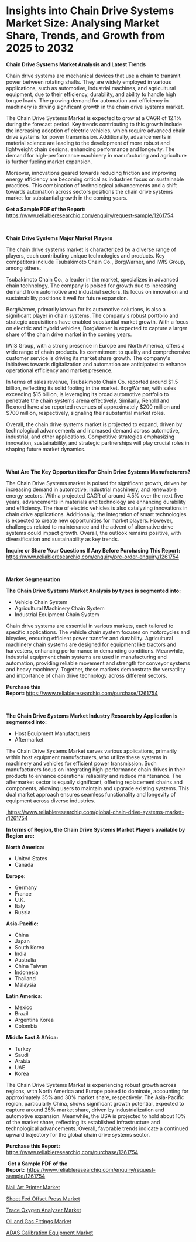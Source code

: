 <p><h1>Insights into Chain Drive Systems Market Size: Analysing Market Share, Trends, and Growth from 2025 to 2032</h1></p><p><strong>Chain Drive Systems Market Analysis and Latest Trends</strong></p>
<p><p>Chain drive systems are mechanical devices that use a chain to transmit power between rotating shafts. They are widely employed in various applications, such as automotive, industrial machines, and agricultural equipment, due to their efficiency, durability, and ability to handle high torque loads. The growing demand for automation and efficiency in machinery is driving significant growth in the chain drive systems market.</p><p>The Chain Drive Systems Market is expected to grow at a CAGR of 12.1% during the forecast period. Key trends contributing to this growth include the increasing adoption of electric vehicles, which require advanced chain drive systems for power transmission. Additionally, advancements in material science are leading to the development of more robust and lightweight chain designs, enhancing performance and longevity. The demand for high-performance machinery in manufacturing and agriculture is further fueling market expansion. </p><p>Moreover, innovations geared towards reducing friction and improving energy efficiency are becoming critical as industries focus on sustainable practices. This combination of technological advancements and a shift towards automation across sectors positions the chain drive systems market for substantial growth in the coming years.</p></p>
<p><strong>Get a Sample PDF of the Report:&nbsp;</strong> <a href="https://www.reliableresearchiq.com/enquiry/request-sample/1261754?utm_campaign=904&utm_medium=2&utm_source=Github&utm_content=ia&utm_term=17022025&utm_id=chain-drive-systems">https://www.reliableresearchiq.com/enquiry/request-sample/1261754</a></p>
<p>&nbsp;</p>
<p><strong>Chain Drive Systems Major Market Players</strong></p>
<p><p>The chain drive systems market is characterized by a diverse range of players, each contributing unique technologies and products. Key competitors include Tsubakimoto Chain Co., BorgWarner, and IWIS Group, among others. </p><p>Tsubakimoto Chain Co., a leader in the market, specializes in advanced chain technology. The company is poised for growth due to increasing demand from automotive and industrial sectors. Its focus on innovation and sustainability positions it well for future expansion.</p><p>BorgWarner, primarily known for its automotive solutions, is also a significant player in chain systems. The company's robust portfolio and strategic acquisitions have enabled substantial market growth. With a focus on electric and hybrid vehicles, BorgWarner is expected to capture a larger share of the chain drive market in the coming years.</p><p>IWIS Group, with a strong presence in Europe and North America, offers a wide range of chain products. Its commitment to quality and comprehensive customer service is driving its market share growth. The company's initiatives towards digitalization and automation are anticipated to enhance operational efficiency and market presence.</p><p>In terms of sales revenue, Tsubakimoto Chain Co. reported around $1.5 billion, reflecting its solid footing in the market. BorgWarner, with sales exceeding $15 billion, is leveraging its broad automotive portfolio to penetrate the chain systems arena effectively. Similarly, Renold and Rexnord have also reported revenues of approximately $200 million and $700 million, respectively, signaling their substantial market roles.</p><p>Overall, the chain drive systems market is projected to expand, driven by technological advancements and increased demand across automotive, industrial, and other applications. Competitive strategies emphasizing innovation, sustainability, and strategic partnerships will play crucial roles in shaping future market dynamics.</p></p>
<p>&nbsp;</p>
<p><strong>What Are The Key Opportunities For Chain Drive Systems Manufacturers?</strong></p>
<p><p>The Chain Drive Systems market is poised for significant growth, driven by increasing demand in automotive, industrial machinery, and renewable energy sectors. With a projected CAGR of around 4.5% over the next five years, advancements in materials and technology are enhancing durability and efficiency. The rise of electric vehicles is also catalyzing innovations in chain drive applications. Additionally, the integration of smart technologies is expected to create new opportunities for market players. However, challenges related to maintenance and the advent of alternative drive systems could impact growth. Overall, the outlook remains positive, with diversification and sustainability as key trends.</p></p>
<p><strong>Inquire or Share Your Questions If Any Before Purchasing This Report:</strong> <a href="https://www.reliableresearchiq.com/enquiry/pre-order-enquiry/1261754?utm_campaign=904&utm_medium=2&utm_source=Github&utm_content=ia&utm_term=17022025&utm_id=chain-drive-systems">https://www.reliableresearchiq.com/enquiry/pre-order-enquiry/1261754</a></p>
<p>&nbsp;</p>
<p><strong>Market Segmentation</strong></p>
<p><strong>The Chain Drive Systems Market Analysis by types is segmented into:</strong></p>
<p><ul><li>Vehicle Chain System</li><li>Agricultural Machinery Chain System</li><li>Industrial Equipment Chain System</li></ul></p>
<p><p>Chain drive systems are essential in various markets, each tailored to specific applications. The vehicle chain system focuses on motorcycles and bicycles, ensuring efficient power transfer and durability. Agricultural machinery chain systems are designed for equipment like tractors and harvesters, enhancing performance in demanding conditions. Meanwhile, industrial equipment chain systems are used in manufacturing and automation, providing reliable movement and strength for conveyor systems and heavy machinery. Together, these markets demonstrate the versatility and importance of chain drive technology across different sectors.</p></p>
<p><strong>Purchase this Report:&nbsp;</strong><a href="https://www.reliableresearchiq.com/purchase/1261754?utm_campaign=904&utm_medium=2&utm_source=Github&utm_content=ia&utm_term=17022025&utm_id=chain-drive-systems">https://www.reliableresearchiq.com/purchase/1261754</a></p>
<p>&nbsp;</p>
<p><strong>The Chain Drive Systems Market Industry Research by Application is segmented into:</strong></p>
<p><ul><li>Host Equipment Manufacturers</li><li>Aftermarket</li></ul></p>
<p><p>The Chain Drive Systems Market serves various applications, primarily within host equipment manufacturers, who utilize these systems in machinery and vehicles for efficient power transmission. Such manufacturers focus on integrating high-performance chain drives in their products to enhance operational reliability and reduce maintenance. The aftermarket sector is equally significant, offering replacement chains and components, allowing users to maintain and upgrade existing systems. This dual market approach ensures seamless functionality and longevity of equipment across diverse industries.</p></p>
<p><a href="https://www.reliableresearchiq.com/global-chain-drive-systems-market-r1261754?utm_campaign=904&utm_medium=2&utm_source=Github&utm_content=ia&utm_term=17022025&utm_id=chain-drive-systems">&nbsp;https://www.reliableresearchiq.com/global-chain-drive-systems-market-r1261754</a></p>
<p><strong>In terms of Region, the Chain Drive Systems Market Players available by Region are:</strong></p>
<p>
    <p> <strong> North America: </strong>
        <ul>
            <li>United States</li>
            <li>Canada</li>
        </ul>
        </p> 
    <p> <strong> Europe: </strong>
        <ul>
            <li>Germany</li>
            <li>France</li>
            <li>U.K.</li>
            <li>Italy</li>
            <li>Russia</li>
        </ul>
        </p> 
    <p> <strong> Asia-Pacific: </strong>
        <ul>
            <li>China</li>
            <li>Japan</li>
            <li>South Korea</li>
            <li>India</li>
            <li>Australia</li>
            <li>China Taiwan</li>
            <li>Indonesia</li>
            <li>Thailand</li>
            <li>Malaysia</li>
        </ul>
        </p> 
    <p> <strong> Latin America: </strong>
        <ul>
            <li>Mexico</li>
            <li>Brazil</li>
            <li>Argentina Korea</li>
            <li>Colombia</li>
        </ul>
        </p> 
    <p> <strong> Middle East & Africa: </strong>
        <ul>
            <li>Turkey</li>
            <li>Saudi</li>
            <li>Arabia</li>
            <li>UAE</li>
            <li>Korea</li>
        </ul>
    </p>
    </p>
<p><p>The Chain Drive Systems Market is experiencing robust growth across regions, with North America and Europe poised to dominate, accounting for approximately 35% and 30% market share, respectively. The Asia-Pacific region, particularly China, shows significant growth potential, expected to capture around 25% market share, driven by industrialization and automotive expansion. Meanwhile, the USA is projected to hold about 10% of the market share, reflecting its established infrastructure and technological advancements. Overall, favorable trends indicate a continued upward trajectory for the global chain drive systems sector.</p></p>
<p><strong>Purchase this Report: </strong><a href="https://www.reliableresearchiq.com/purchase/1261754?utm_campaign=904&utm_medium=2&utm_source=Github&utm_content=ia&utm_term=17022025&utm_id=chain-drive-systems">https://www.reliableresearchiq.com/purchase/1261754</a></p>
<p>&nbsp;<strong>Get a Sample PDF of the Report:&nbsp;&nbsp;</strong><a href="https://www.reliableresearchiq.com/enquiry/request-sample/1261754?utm_campaign=904&utm_medium=2&utm_source=Github&utm_content=ia&utm_term=17022025&utm_id=chain-drive-systems">https://www.reliableresearchiq.com/enquiry/request-sample/1261754</a></p>
<p><strong></strong></p>
<p><p><a href="https://github.com/aarajlyre/Market-Research-Report-List-1/blob/main/nail-art-printer-market.md?utm_campaign=904&utm_medium=2&utm_source=Github&utm_content=ia&utm_term=17022025&utm_id=chain-drive-systems">Nail Art Printer Market</a></p><p><a href="https://github.com/sawrovpipolo/Market-Research-Report-List-1/blob/main/sheet-fed-offset-press-market.md?utm_campaign=904&utm_medium=2&utm_source=Github&utm_content=ia&utm_term=17022025&utm_id=chain-drive-systems">Sheet Fed Offset Press Market</a></p><p><a href="https://github.com/ritooesiaba/Market-Research-Report-List-1/blob/main/trace-oxygen-analyzer-market.md?utm_campaign=904&utm_medium=2&utm_source=Github&utm_content=ia&utm_term=17022025&utm_id=chain-drive-systems">Trace Oxygen Analyzer Market</a></p><p><a href="https://github.com/sponsumelo/Market-Research-Report-List-1/blob/main/oil-and-gas-fittings-market.md?utm_campaign=904&utm_medium=2&utm_source=Github&utm_content=ia&utm_term=17022025&utm_id=chain-drive-systems">Oil and Gas Fittings Market</a></p><p><a href="https://github.com/raaschadonle/Market-Research-Report-List-1/blob/main/adas-calibration-equipment-market.md?utm_campaign=904&utm_medium=2&utm_source=Github&utm_content=ia&utm_term=17022025&utm_id=chain-drive-systems">ADAS Calibration Equipment Market</a></p></p>